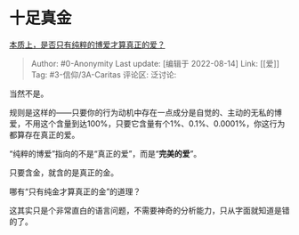 # 十足真金
[本质上，是否只有纯粹的博爱才算真正的爱？](https://www.zhihu.com/question/546106233/answer/2626470804)

> Author: #0-Anonymity
> Last update: [编辑于 2022-08-14]
> Link: [[爱]]
> Tag: #3-信仰/3A-Caritas
> 评论区:
> 泛讨论:

当然不是。

规则是这样的——只要你的行为动机中存在一点成分是自觉的、主动的无私的博爱，不用这个含量到达100%，只要它含量有个1%、0.1%、0.0001%，你这行为都算存在真正的爱。

“纯粹的博爱”指向的不是“真正的爱”，而是“**完美的爱**”。

只要含金，就含的是真正的金。

哪有“只有纯金才算真正的金”的道理？

这其实只是个非常直白的语言问题，不需要神奇的分析能力，只从字面就知道是错的了。
